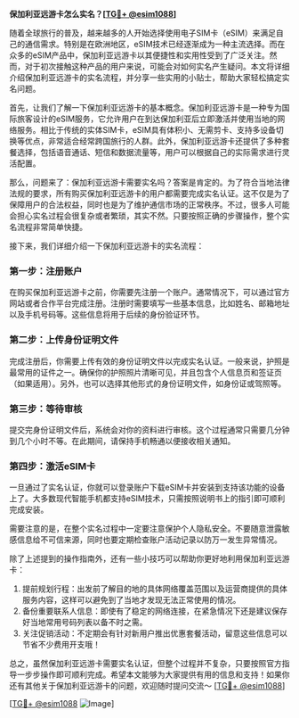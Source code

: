 **保加利亚远游卡怎么实名？[[TG💪+ @esim1088](https://t.me/s/esim1088)]**

随着全球旅行的普及，越来越多的人开始选择使用电子SIM卡（eSIM）来满足自己的通信需求。特别是在欧洲地区，eSIM技术已经逐渐成为一种主流选择。而在众多的eSIM产品中，保加利亚远游卡以其便捷性和实用性受到了广泛关注。然而，对于初次接触这种产品的用户来说，可能会对如何实名产生疑问。本文将详细介绍保加利亚远游卡的实名流程，并分享一些实用的小贴士，帮助大家轻松搞定实名问题。

首先，让我们了解一下保加利亚远游卡的基本概念。保加利亚远游卡是一种专为国际旅客设计的eSIM服务，它允许用户在到达保加利亚后立即激活并使用当地的网络服务。相比于传统的实体SIM卡，eSIM具有体积小、无需剪卡、支持多设备切换等优点，非常适合经常跨国旅行的人群。此外，保加利亚远游卡还提供了多种套餐选择，包括语音通话、短信和数据流量等，用户可以根据自己的实际需求进行灵活配置。

那么，问题来了：保加利亚远游卡需要实名吗？答案是肯定的。为了符合当地法律法规的要求，所有购买保加利亚远游卡的用户都需要完成实名认证。这不仅是为了保障用户的合法权益，同时也是为了维护通信市场的正常秩序。不过，很多人可能会担心实名过程会很复杂或者繁琐，其实不然。只要按照正确的步骤操作，整个实名流程非常简单快捷。

接下来，我们详细介绍一下保加利亚远游卡的实名流程：

### 第一步：注册账户

在购买保加利亚远游卡之前，你需要先注册一个账户。通常情况下，可以通过官方网站或者合作平台完成注册。注册时需要填写一些基本信息，比如姓名、邮箱地址以及手机号码等。这些信息将用于后续的身份验证环节。

### 第二步：上传身份证明文件

完成注册后，你需要上传有效的身份证明文件以完成实名认证。一般来说，护照是最常用的证件之一。确保你的护照照片清晰可见，并且包含个人信息页和签证页（如果适用）。另外，也可以选择其他形式的身份证明文件，如身份证或驾照等。

### 第三步：等待审核

提交完身份证明文件后，系统会对你的资料进行审核。这个过程通常只需要几分钟到几个小时不等。在此期间，请保持手机畅通以便接收相关通知。

### 第四步：激活eSIM卡

一旦通过了实名认证，你就可以登录账户下载eSIM卡并安装到支持该功能的设备上了。大多数现代智能手机都支持eSIM技术，只需按照说明书上的指引即可顺利完成安装。

需要注意的是，在整个实名过程中一定要注意保护个人隐私安全。不要随意泄露敏感信息给不可信来源，同时也要定期检查账户活动记录以防万一发生异常情况。

除了上述提到的操作指南外，还有一些小技巧可以帮助你更好地利用保加利亚远游卡：

1. 提前规划行程：出发前了解目的地的具体网络覆盖范围以及运营商提供的具体服务内容，这样可以避免到了当地才发现无法正常使用的情况。
2. 备份重要联系人信息：即使有了稳定的网络连接，在紧急情况下还是建议保存好当地常用号码列表以备不时之需。
3. 关注促销活动：不定期会有针对新用户推出优惠套餐活动，留意这些信息可以节省不少费用开支哦！

总之，虽然保加利亚远游卡需要实名认证，但整个过程并不复杂，只要按照官方指导一步步操作即可顺利完成。希望本文能够为大家提供有用的信息和支持！如果你还有其他关于保加利亚远游卡的问题，欢迎随时提问交流～ [[TG💪+ @esim1088](https://t.me/s/esim1088)]

[[TG💪+ @esim1088](https://t.me/s/esim1088) ![Image](https://i.postimg.cc/4NQfJmqS/Snipaste-2025-05-13-00-14-12.png)]